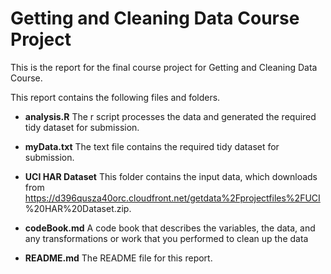 # Getting and Cleaning Data Course Project

This is the report for the final course project for Getting and Cleaning Data Course.

This report contains the following files and folders. 

* **analysis.R** The r script processes the data and generated the required tidy dataset for submission. 

* **myData.txt** The text file contains the required tidy dataset for submission. 

* **UCI HAR Dataset** This folder contains the input data, which downloads from https://d396qusza40orc.cloudfront.net/getdata%2Fprojectfiles%2FUCI
%20HAR%20Dataset.zip. 

* **codeBook.md** A code book that describes the variables, the data, and any transformations or work that you performed to clean up the data

* **README.md** The README file for this report. 
